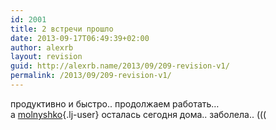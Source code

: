 ```yaml
---
id: 2001
title: 2 встречи прошло
date: 2013-09-17T06:49:39+02:00
author: alexrb
layout: revision
guid: http://alexrb.name/2013/09/209-revision-v1/
permalink: /2013/09/209-revision-v1/
---
```

продуктивно и быстро.. продолжаем работать&#8230;  
а [molnyshko](http://molnyshko.livejournal.com/){.lj-user} осталась сегодня дома.. заболела.. (((